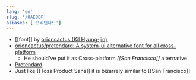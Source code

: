 ```yaml
---
lang: 'en'
slug: '/8AE8DF'
aliases: ['프리텐다드']
---
```


- [[font]] by [orioncactus (Kil Hyung-jin)](https://github.com/orioncactus)
- [orioncactus/pretendard: A system-ui alternative font for all cross-platform](https://github.com/orioncactus/pretendard)
  - He should've put it as Cross-platform _[[San Francisco]]_ alternative
- [Pretendard](https://cactus.tistory.com/306)
- Just like [[Toss Product Sans]] it is bizarrely similar to [[San Francisco]]
